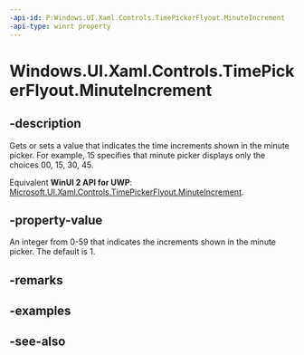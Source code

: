```yaml
---
-api-id: P:Windows.UI.Xaml.Controls.TimePickerFlyout.MinuteIncrement
-api-type: winrt property
---
```


<!-- Property syntax
public int MinuteIncrement { get;  set; }
-->

# Windows.UI.Xaml.Controls.TimePickerFlyout.MinuteIncrement

## -description
Gets or sets a value that indicates the time increments shown in the minute picker. For example, 15 specifies that minute picker displays only the choices 00, 15, 30, 45.

Equivalent **WinUI 2 API for UWP**: [Microsoft.UI.Xaml.Controls.TimePickerFlyout.MinuteIncrement](/windows/winui/api/microsoft.ui.xaml.controls.timepickerflyout.minuteincrement).

## -property-value
An integer from 0-59 that indicates the increments shown in the minute picker. The default is 1.

## -remarks

## -examples

## -see-also
